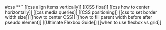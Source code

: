 #css 
**``
[[css align items vertically]]
[[CSS float]]
[[css how to center horizontally]]
[[css media queries]]
[[CSS positioning]]
[[css to set border width size]]
[[how to center CSS]]
[[how to fill parent width before after pseudo element]]
[[Ultimate Flexbox Guide]]
[[when to use flexbox vs grid]]



